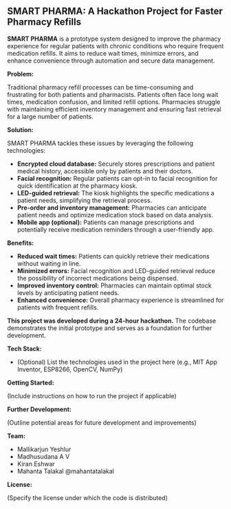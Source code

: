 ## SMART PHARMA: A Hackathon Project for Faster Pharmacy Refills

**SMART PHARMA** is a prototype system designed to improve the pharmacy experience for regular patients with chronic conditions who require frequent medication refills. It aims to reduce wait times, minimize errors, and enhance convenience through automation and secure data management.

**Problem:** 

Traditional pharmacy refill processes can be time-consuming and frustrating for both patients and pharmacists. Patients often face long wait times, medication confusion, and limited refill options. Pharmacies struggle with maintaining efficient inventory management and ensuring fast retrieval for a large number of patients.

**Solution:**

SMART PHARMA tackles these issues by leveraging the following technologies:

* **Encrypted cloud database:** Securely stores prescriptions and patient medical history, accessible only by patients and their doctors.
* **Facial recognition:** Regular patients can opt-in to facial recognition for quick identification at the pharmacy kiosk.
* **LED-guided retrieval:** The kiosk highlights the specific medications a patient needs, simplifying the retrieval process.
* **Pre-order and inventory management:** Pharmacies can anticipate patient needs and optimize medication stock based on data analysis.
* **Mobile app (optional):** Patients can manage prescriptions and potentially receive medication reminders through a user-friendly app.

**Benefits:**

* **Reduced wait times:** Patients can quickly retrieve their medications without waiting in line.
* **Minimized errors:** Facial recognition and LED-guided retrieval reduce the possibility of incorrect medications being dispensed.
* **Improved inventory control:** Pharmacies can maintain optimal stock levels by anticipating patient needs.
* **Enhanced convenience:** Overall pharmacy experience is streamlined for patients with frequent refills.

**This project was developed during a 24-hour hackathon.**  The codebase demonstrates the initial prototype and serves as a foundation for further development.

**Tech Stack:**

* (Optional)  List the technologies used in the project here (e.g., MIT App Inventor, ESP8266, OpenCV, NumPy) 


**Getting Started:**

(Include instructions on how to run the project if applicable)

**Further Development:**

(Outline potential areas for future development and improvements)

**Team:**

* Mallikarjun Yeshlur
* Madhusudana A V   
* Kiran Eshwar
* Mahanta Talakal  @mahantatalakal
  


**License:**

(Specify the license under which the code is distributed)
